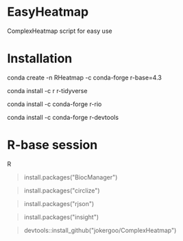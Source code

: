 # EasyHeatmap
ComplexHeatmap script for easy use

# Installation
conda create -n RHeatmap -c conda-forge r-base=4.3

conda install -c r r-tidyverse

conda install -c conda-forge r-rio

conda install -c conda-forge r-devtools

# R-base session
R
> install.packages("BiocManager")

> install.packages("circlize")

> install.packages("rjson")

> install.packages("insight")

> devtools::install_github("jokergoo/ComplexHeatmap")
